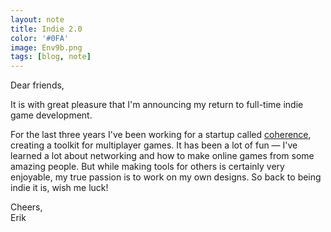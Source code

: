 ```yaml
---
layout: note
title: Indie 2.0
color: '#0FA'
image: Env9b.png
tags: [blog, note]
---
```


Dear friends,

It is with great pleasure that I'm announcing my
return to full-time indie game development.

For the last three years I've been working for a startup called
[coherence](https://coherence.io), creating a toolkit for multiplayer
games. It has been a lot of fun &mdash; I've learned a lot about
networking and how to make online games from some amazing people. But
while making tools for others is certainly very enjoyable, my true
passion is to work on my own designs. So back to being indie it is,
wish me luck!

Cheers,<br>
Erik
